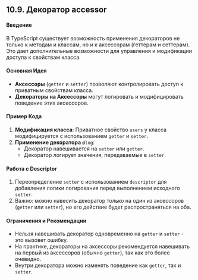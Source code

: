 ## 10.9. Декоратор accessor

#### Введение

В TypeScript существует возможность применения декораторов не только к методам и классам, но и к аксессорам (геттерам и сеттерам). Это дает дополнительные возможности для управления и модификации доступа к свойствам класса.

#### Основная Идея

-   **Аксессоры** (`getter` и `setter`) позволяют контролировать доступ к приватным свойствам класса.
-   **Декораторы на Аксессоры** могут логировать и модифицировать поведение этих аксессоров.

#### Пример Кода

1.  **Модификация класса**: Приватное свойство `users` у класса модифицируется с использованием `getter` и `setter`.
2.  **Применение декоратора** `@log`:
    -   Декоратор навешивается на `setter` или `getter`.
    -   Декоратор логирует значения, передаваемые в `setter`.

#### Работа с Descriptor

1.  Переопределение `setter` с использованием `descriptor` для добавления логики логирования перед выполнением исходного `setter`.
2.  Важно: можно навесить декоратор только на один из аксессоров (`getter` или `setter`), но его действие будет распространяться на оба.

#### Ограничения и Рекомендации

-   Нельзя навешивать декоратор одновременно на `getter` и `setter` - это вызовет ошибку.
-   На практике, декораторы на аксессоры рекомендуется навешивать на первый из аксессоров (обычно `getter`), так как это более очевидно.
-   Внутри декоратора можно изменять поведение как `getter`, так и `setter`.
